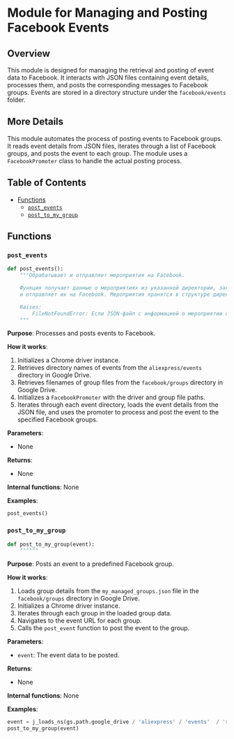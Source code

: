 # Module for Managing and Posting Facebook Events

## Overview

This module is designed for managing the retrieval and posting of event data to Facebook. It interacts with JSON files containing event details, processes them, and posts the corresponding messages to Facebook groups. Events are stored in a directory structure under the `facebook/events` folder.

## More Details

This module automates the process of posting events to Facebook groups. It reads event details from JSON files, iterates through a list of Facebook groups, and posts the event to each group. The module uses a `FacebookPromoter` class to handle the actual posting process.

## Table of Contents

- [Functions](#Functions)
  - [`post_events`](#post_events)
  - [`post_to_my_group`](#post_to_my_group)

## Functions

### `post_events`

```python
def post_events():
    """Обрабатывает и отправляет мероприятия на Facebook.

    Функция получает данные о мероприятиях из указанной директории, загружает детали мероприятий из JSON-файлов
    и отправляет их на Facebook. Мероприятия хранятся в структуре директорий под папкой `facebook/events`.

    Raises:
        FileNotFoundError: Если JSON-файл с информацией о мероприятии отсутствует.
    """
```

**Purpose**: Processes and posts events to Facebook.

**How it works**:
1.  Initializes a Chrome driver instance.
2.  Retrieves directory names of events from the `aliexpress/events` directory in Google Drive.
3.  Retrieves filenames of group files from the `facebook/groups` directory in Google Drive.
4.  Initializes a `FacebookPromoter` with the driver and group file paths.
5.  Iterates through each event directory, loads the event details from the JSON file, and uses the promoter to process and post the event to the specified Facebook groups.

**Parameters**:

*   None

**Returns**:

*   None

**Internal functions**: None

**Examples**:

```python
post_events()
```

### `post_to_my_group`

```python
def post_to_my_group(event):
    """"""
```

**Purpose**: Posts an event to a predefined Facebook group.

**How it works**:
1.  Loads group details from the `my_managed_groups.json` file in the `facebook/groups` directory in Google Drive.
2.  Initializes a Chrome driver instance.
3.  Iterates through each group in the loaded group data.
4.  Navigates to the event URL for each group.
5.  Calls the `post_event` function to post the event to the group.

**Parameters**:

*   `event`: The event data to be posted.

**Returns**:

*   None

**Internal functions**: None

**Examples**:

```python
event = j_loads_ns(gs.path.google_drive / 'aliexpress' / 'events'  / 'sep_11_2024_over60_pricedown' / 'sep_11_2024_over60_pricedown.json')
post_to_my_group(event)
```